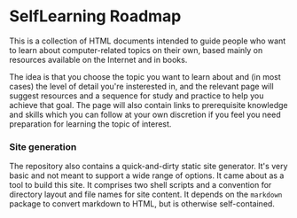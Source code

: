# SelfLearning Roadmap 

This is a collection of HTML documents intended to guide people who want to learn about computer-related topics on their own, based mainly on resources available on the Internet and in books. 

The idea is that you choose the topic you want to learn about and (in most cases) the level of detail you're insterested in, and the relevant page will suggest resources and a sequence for study and practice to help you achieve that goal. The page will also contain links to prerequisite knowledge and skills which you can follow at your own discretion if you feel you need preparation for learning the topic of interest.

### Site generation

The repository also contains a quick-and-dirty static site generator. It's very basic and not meant to support a wide range of options. It came about as a tool to build this site. It comprises two shell scripts and a convention for directory layout and file names for site content. It depends on the ```markdown``` package to convert markdown to HTML, but is otherwise self-contained.
